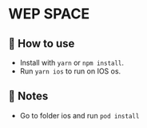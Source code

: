 # WEP SPACE


## 🚀 How to use

- Install with `yarn` or `npm install`.
- Run `yarn ios` to run on IOS os.

## 📝 Notes

- Go to folder ios and run `pod install`